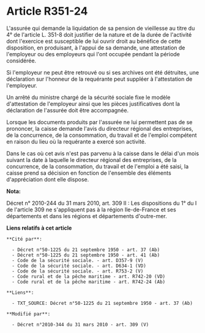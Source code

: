 # Article R351-24

L'assurée qui demande la liquidation de sa pension de vieillesse au titre du 4° de l'article L. 351-8 doit justifier de la
nature et de la durée de l'activité dont l'exercice est susceptible de lui ouvrir droit au bénéfice de cette disposition, en
produisant, à l'appui de sa demande, une attestation de l'employeur ou des employeurs qui l'ont occupée pendant la période
considérée.

Si l'employeur ne peut être retrouvé ou si ses archives ont été détruites, une déclaration sur l'honneur de la requérante
peut suppléer à l'attestation de l'employeur.

Un arrêté du ministre chargé de la sécurité sociale fixe le modèle d'attestation de l'employeur ainsi que les pièces
justificatives dont la déclaration de l'assurée doit être accompagnée.

Lorsque les documents produits par l'assurée ne lui permettent pas de se prononcer, la caisse demande l'avis du directeur
régional des entreprises, de la concurrence, de la consommation, du travail et  de l'emploi compétent en raison du lieu où la
requérante a exercé son activité.

Dans le cas où cet avis n'est pas parvenu à la caisse dans le délai d'un mois suivant la date à laquelle le directeur
régional des entreprises, de la concurrence, de la consommation, du travail et  de l'emploi a été saisi, la caisse prend sa
décision en fonction de l'ensemble des éléments d'appréciation dont elle dispose.

**Nota:**

Décret n° 2010-244 du 31 mars 2010, art. 309 II : Les dispositions du 1° du I de l'article 309 ne s'appliquent pas à la
région Ile-de-France  et ses départements et dans les régions et départements d'outre-mer.

**Liens relatifs à cet article**

	**Cité par**:

	  - Décret n°50-1225 du 21 septembre 1950 - art. 37 (Ab)
	  - Décret n°50-1225 du 21 septembre 1950 - art. 41 (Ab)
	  - Code de la sécurité sociale. - art. D357-9 (V)
	  - Code de la sécurité sociale. - art. D634-1 (VD)
	  - Code de la sécurité sociale. - art. R753-2 (V)
	  - Code rural et de la pêche maritime - art. R742-20 (VD)
	  - Code rural et de la pêche maritime - art. R742-24 (Ab)

	**Liens**:

	  - TXT_SOURCE: Décret n°50-1225 du 21 septembre 1950 - art. 37 (Ab)

	**Modifié par**:

	  - Décret n°2010-344 du 31 mars 2010 - art. 309 (V)
